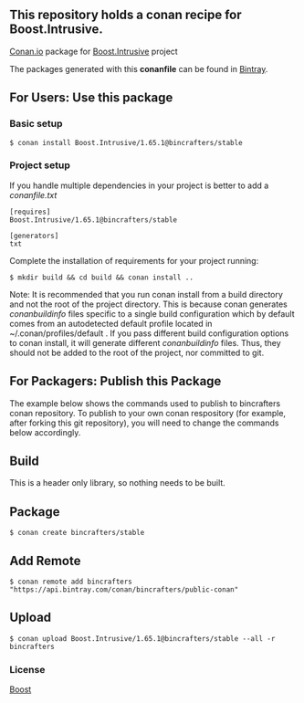 ## This repository holds a conan recipe for Boost.Intrusive.

[Conan.io](https://conan.io) package for [Boost.Intrusive](https://github.com/Boostorg/Intrusive) project

The packages generated with this **conanfile** can be found in [Bintray](https://bintray.com/bincrafters/public-conan/Boost.Intrusive%3Abincrafters).

## For Users: Use this package

### Basic setup

    $ conan install Boost.Intrusive/1.65.1@bincrafters/stable

### Project setup

If you handle multiple dependencies in your project is better to add a *conanfile.txt*

    [requires]
    Boost.Intrusive/1.65.1@bincrafters/stable

    [generators]
    txt

Complete the installation of requirements for your project running:

    $ mkdir build && cd build && conan install ..
	
Note: It is recommended that you run conan install from a build directory and not the root of the project directory.  This is because conan generates *conanbuildinfo* files specific to a single build configuration which by default comes from an autodetected default profile located in ~/.conan/profiles/default .  If you pass different build configuration options to conan install, it will generate different *conanbuildinfo* files.  Thus, they should not be added to the root of the project, nor committed to git. 

## For Packagers: Publish this Package

The example below shows the commands used to publish to bincrafters conan repository. To publish to your own conan respository (for example, after forking this git repository), you will need to change the commands below accordingly. 

## Build  

This is a header only library, so nothing needs to be built.

## Package 

    $ conan create bincrafters/stable
	
## Add Remote

	$ conan remote add bincrafters "https://api.bintray.com/conan/bincrafters/public-conan"

## Upload

    $ conan upload Boost.Intrusive/1.65.1@bincrafters/stable --all -r bincrafters

### License
[Boost](www.boost.org/LICENSE_1_0.txt)
